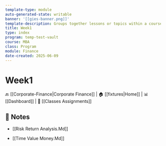 ```yaml
---
template-type: module
auto-generated-state: writable
banner: '[[gies-banner.png]]'
template-description: Groups together lessons or topics within a course.
title: Week1
type: index
program: temp-test-vault
course: MBA
class: Program
module: Finance
date-created: 2025-06-09
---
```


# Week1



🔙 [[Corporate-Finance|Corporate Finance]] | 🏠 [[fixtures|Home]] | 📊 [[Dashboard]] | 📝 [[Classes Assignments]]



## 📄 Notes

- [[Risk Return Analysis.Md]]

- [[Time Value Money.Md]]

